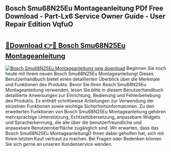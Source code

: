 ## Bosch Smu68N25Eu Montageanleitung PDf Free Download - Part-Lx6 Service Owner Guide - User Repair Edition VqfuO

# <h2><a href="http://df8th6s.blite.top/?on=Bosch+Smu68N25Eu+Montageanleitung">🔗Download 👉🔴 Bosch Smu68N25Eu Montageanleitung</a></h2>

[![Bosch Smu68N25Eu Montageanleitung new download](https://i.imgur.com/lujVjoI.png)](http://df8th6s.blite.top/?on=Bosch+Smu68N25Eu+Montageanleitung)
Beginnen Sie noch heute mit Ihrem neuen Bosch Smu68N25Eu Montageanleitung! Dieses Benutzerhandbuch bietet einen detaillierten Überblick über die Merkmale und Funktionen des Produkts. Bevor Sie Ihren Bosch Smu68N25Eu Montageanleitung verwenden, lesen Sie bitte in diesem Benutzerhandbuch detaillierte Anweisungen zur Einrichtung, Bedienung und Fehlerbehebung des Produkts. Es enthält schrittweise Anleitungen zur Verwendung der einzelnen Funktionen sowie wichtige Sicherheitsinformationen. Zu den erweiterten Funktionen von Bosch Smu68N25Eu Montageanleitung gehören mehrsprachige Unterstützung, Echtzeitübersetzung, anpassbare Widgets und Spracherkennung, die alle über die benutzerfreundliche und anpassbare Benutzeroberfläche zugänglich sind. Wir erwarten, dass das Bosch Smu68N25Eu MontageanleitungD Ihnen dabei geholfen hat, sich mit Ihrem letzten Kauf vertraut zu machen. Bei Fragen oder Bedenken können Sie sich gerne an unseren Kundenservice wenden.
